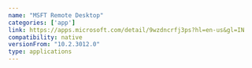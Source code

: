 ```yaml
---
name: "MSFT Remote Desktop"
categories: ['app']
link: https://apps.microsoft.com/detail/9wzdncrfj3ps?hl=en-us&gl=IN
compatibility: native
versionFrom: "10.2.3012.0"
type: applications
---
```


